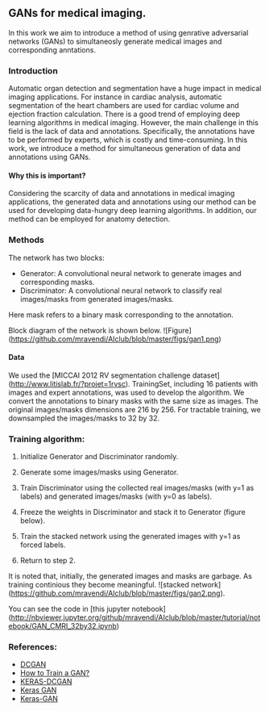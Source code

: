 
## GANs for medical imaging.

In this work we aim to introduce a method of using genrative adversarial networks (GANs) to simultaneosly generate medical images and corresponding anntations. 

### Introduction
Automatic organ detection and segmentation have a huge impact in medical imaging applications. For instance in cardiac analysis, automatic segmentation of the heart chambers are used for cardiac volume and ejection fraction calculation. There is a good trend of employing deep learning algorithms in medical imaging. However, the main challenge in this field is the lack of data and annotations. Specifically, the annotations have to be performed by experts, which is costly and time-consuming. In this work, we introduce a method for simultaneous generation of data and annotations using GANs. 

#### Why this is important?
Considering the scarcity of data and annotations in medical imaging applications, the generated data and annotations using our method can be used for developing data-hungry deep learning algorithms. In addition, our method can be employed for anatomy detection.

### Methods
The network has two blocks: 
* Generator: A convolutional neural network to generate images and corresponding masks.  
* Discriminator: A convolutional neural network to classify real images/masks from generated images/masks.

Here mask refers to a binary mask corresponding to the annotation. 

Block diagram of the network is shown below. ![Figure] (https://github.com/mravendi/AIclub/blob/master/figs/gan1.png)


#### Data
We used the [MICCAI 2012 RV segmentation challenge dataset] (http://www.litislab.fr/?projet=1rvsc).
TrainingSet, including 16 patients with images and expert annotations, was used to develop the algorithm. We convert the annotations to binary masks with the same size as images. The original images/masks dimensions are 216 by 256. For tractable training, we downsampled the images/masks to 32 by 32.



### Training algorithm:

1. Initialize Generator and Discriminator randomly.

2. Generate some images/masks using Generator.

3. Train Discriminator using the collected real images/masks (with y=1 as labels) and generated images/masks (with y=0 as labels).

4. Freeze the weights in Discriminator and stack it to Generator (figure below).

5. Train the stacked network using the generated images with y=1 as forced labels. 

6. Return to step 2.

It is noted that, initially, the generated images and masks are garbage. As training continious they become meaningful.  ![stacked network] (https://github.com/mravendi/AIclub/blob/master/figs/gan2.png).


You can see the code in [this jupyter notebook] (http://nbviewer.jupyter.org/github/mravendi/AIclub/blob/master/tutorial/notebook/GAN_CMRI_32by32.ipynb)



### References:
* [DCGAN](https://github.com/rajathkumarmp/DCGAN)
* [How to Train a GAN?](https://github.com/soumith/ganhacks)
* [KERAS-DCGAN](https://github.com/jacobgil/keras-dcgan)
* [Keras GAN](https://github.com/mravendi/KerasGAN)
* [Keras-GAN](https://github.com/phreeza/keras-GAN)
